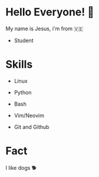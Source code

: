 # Hello Everyone! 🐒


My name is Jesus, i'm from 🇻🇪



- Student



# Skills




- Linux

- Python

- Bash

- Vim/Neovim

- Git and Github



# Fact


I like dogs 🐕
